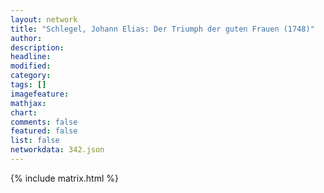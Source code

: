 ```yaml
---
layout: network
title: "Schlegel, Johann Elias: Der Triumph der guten Frauen (1748)"
author:
description:
headline:
modified:
category:
tags: []
imagefeature: 
mathjax: 
chart: 
comments: false
featured: false
list: false
networkdata: 342.json
---
```

{% include matrix.html %}

